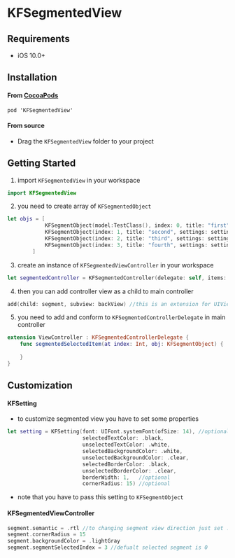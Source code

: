 # KFSegmentedView

## Requirements

* iOS 10.0+

## Installation

#### From [CocoaPods](http://www.cocoapods.org)

`pod 'KFSegmentedView'`

#### From source

* Drag the `KFSegmentedView` folder to your project

## Getting Started

1. import `KFSegmentedView` in your workspace

````swift
import KFSegmentedView
````

2. you need to create array of `KFSegmentedObject`

````swift
let objs = [
            KFSegmentObject(model:TestClass(), index: 0, title: "first", settings: setting),
            KFSegmentObject(index: 1, title: "second", settings: setting),
            KFSegmentObject(index: 2, title: "third", settings: setting),
            KFSegmentObject(index: 3, title: "fourth", settings: setting)
        ]
````

3. create an instance of `KFSegmentedViewController` in your workspace

````swift
let segmentedController = KFSegmentedController(delegate: self, items: objs)
````

4. then you can add controller view as a child to main controller

````swift
add(child: segment, subview: backView) //this is an extension for UIViewController
````

5. you need to add and conform to `KFSegmentedControllerDelegate` in main controller 

```swift
extension ViewController : KFSegmentedControllerDelegate {
    func segmentedSelectedItem(at index: Int, obj: KFSegmentObject) {
        
    }
}
````
## Customization

#### KFSetting

- to customize segmented view you have to set some properties

````swift
let setting = KFSetting(font: UIFont.systemFont(ofSize: 14), //optional
                        selectedTextColor: .black,
                        unselectedTextColor: .white,
                        selectedBackgroundColor: .white,
                        unselectedBackgroundColor: .clear,
                        selectedBorderColor: .black,
                        unselectedBorderColor: .clear,
                        borderWidth: 1,   //optional
                        cornerRadius: 15) //optional
````                               

* note that you have to pass this setting to `KFSegmentObject`

#### KFSegmentedViewController

````swift
segment.semantic = .rtl //to changing segment view direction just set .rtl or .ltr
segment.cornerRadius = 15
segment.backgroundColor = .lightGray
segment.segmentSelectedIndex = 3 //defualt selected segment is 0
````


